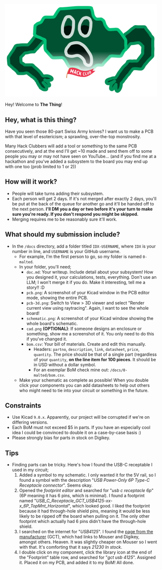 <picture>
  <source media="(prefers-color-scheme: dark) and (max-width: 960px)" srcset="./thing.png">
  <source media="(prefers-color-scheme: dark) and (min-width: 961px)" width="50%" srcset="./thing.png">

  <source media="(prefers-color-scheme: light) and (max-width: 960px)" srcset="./thing-light.png">
  <source media="(prefers-color-scheme: light) and (min-width: 961px)" width="50%" srcset="./thing-light.png">

  <img alt="The thing" src="./thing.png">
</picture>

Hey! Welcome to **The Thing**!

## Hey, what is this thing?
Have you seen those 80-part Swiss Army knives? I want us to make a PCB with that level of esotericism; a sprawling, over-the-top monstrosity.

Many Hack Clubbers will add a tool or something to the same PCB consecutively, and at the end I'll get \~10 made and send them off to some people you may or may not have seen on YouTube...
(and if you find me at a hackathon and you've added a subsystem to the board you may end up with one too (prob limited to 1 or 2))

## How will it work?
* People will take turns adding their subsystem.
* Each person will get 2 days. If it's not merged after exactly 2 days, you'll be put at the back of the queue for another go and it'll be handed off to the next person. **I'll DM you a day or two before it's your turn to make sure you're ready. If you don't respond you might be skipped.**
* Merging requires me to be reasonably sure it'll work.

## What should my submission include?
* In the `/docs` directory, add a folder titled `IDX-USERNAME`, where `IDX` is your number in line, and `USERNAME` is your GitHub username.
  * For example, I'm the first person to go, so my folder is named `0-malted`.
  * In your folder, you'll need;
    * `doc.md`: Your writeup. Include detail about your subsystem! How you designed it, your calculations, tests, everything. Don't use an LLM; I won't merge it if you do. Make it interesting, tell me a story!! :D
    * `pcb.png`: A screenshot of your Kicad window in the PCB editor mode, showing the entire PCB.
    * `pcb-3d.png`: Switch to View > 3D viewer and select "Render current view using raytracing". Again, I want to see the whole board!
    * `schematic.png`: A screenshot of your Kicad window showing the whole board's schematic.
    * `cad.png` **(OPTIONAL)**: If someone designs an enclosure or something, show me a screenshot of it. You only need to do this if you've changed it.
    * `bom.csv`: Your bill of materials. Create and edit this manually.
      * Headers: `partno`, `description`, `link`, `datasheet`, `price`, `quantity`. The price should be that of a single part (regardless of your `quantity`, **on the line item for 100 pieces**. It should be in USD without a dollar symbol.
      * For an exemplar BoM check mine out: `/docs/0-malted/bom.csv`.
  * Make your schematic as complete as possible! When you double click your components you can add datasheets to help out others who might need to tie into your circuit or something in the future.

## Constraints
* Use Kicad `9.0.x`. Apparently, our project will be corrupted if we're on differing versions.
* Each BoM must not exceed $5 in parts. If you have an especially cool idea I could be convinced to double it on a case-by-case basis :)
* Please strongly bias for parts in stock on Digikey.

## Tips
* Finding parts can be tricky. Here's how I found the USB-C receptable I used in my circuit;
  1. Added a symbol to my schematic. I only wanted it for the 5V rail, so I found a symbol with the description "*USB Power-Only 6P Type-C Receptacle connector*". Seems okay.
  2. Opened the *footprint editor* and searched for "*usb c receptacle 6p*" (6P meaning it has 6 pins, which is minimal). I found a footprint named "*USB_C_Receptacle_GCT_USB4125-xx-x_6P_TopMnt_Horizontal*", which looked good. I liked the footprint because it had through-hole shield pins, meaning it would be less likely to be ripped off the board when pulling on it. The only other footprint which actually had 6 pins didn't have the through-hole shield.
  3. I searched on the internet for "*USB4125*". I found the [page from the manufacturer](https://gct.co/connector/usb4125) (GCT), which had links to Mouser and Digikey, amongst others. Heaven. It was slightly cheaper on Mouser so I went with that. It's comforting that it says *21230 In stock*.
  4. I double click on my component, click the library icon at the end of the "Footprint" table row, and searched for "*gct usb 4125*". Assigned it. Placed it on my PCB, and added it to my BoM! All done.
